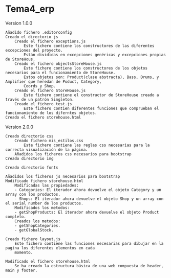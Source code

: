 # Tema4_erp
Version 1.0.0

    Añadido fichero .editorconfig
    Creado el directorio js
        Creado el fichero exceptions.js
            Este fichero contiene los constructores de las diferentes excepciones del proyecto.
            Están divididas en excepciones genéricas y excepciones propias de StoreHous.
        Creado el fichero objectsStoreHouse.js
            Este fichero contiene los constructores de los objetos necesarios para el funcionamiento de StoreHouse.
            Estos objetos son: Product(clase abstracta), Bass, Drums, y Amplifier que heredan de Poduct, Category,
            Coords y Shop.
        Creado el fichero StoreHouse.js
            Este fichero contiene el constructor de StoreHouse creado a través de un patrón Singleton.
        Creado el fichero test.js
            Este fichero contien diferentes funciones que comprueban el funcionamiento de los diferntes objetos.
    Creado el fichero storehouse.html

Version 2.0.0
    
    Creado directorio css
        Creado fichero mis_estilos.css
            Este fichero contiene las reglas css necesarias para la correcta visualización de la página.
        Añadidos los ficheros css necesarios para bootstrap
    Creado directorio img
    
    Creado directorio fonts
    
    Añadidos los ficheros js necesarios para bootstrap
    Modificado fichero storehouse.html
        Modificadas las propiedades:
        - Categories: El iterador ahora devuelve el objeto Category y un array con los productos.
        - Shops: El iterador ahora devuelve el objeto Shop y un array con el serial number de los productos.
        Modificados los metodos:
        - getShopProducts: El iterador ahora devuelve el objeto Product completo.
        Creados los metodos:
        - getShopCategories.
        - getGlobalStock.
        
    Creado fichero layout.js
        Este fichero contiene las funciones necesarias para dibujar en la pagina los diferentes elementos en cada
        momento.

    Modificado el fichero storehouse.html
        Se ha creado la estructura básica de una web compuesta de header, main y footer.
